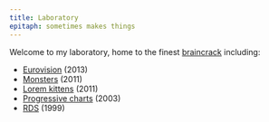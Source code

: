 ```yaml
---
title: Laboratory
epitaph: sometimes makes things
---
```


Welcome to my laboratory, home to the finest [braincrack](https://www.youtube.com/watch?v=0sHCQWjTrJ8) including:

* [Eurovision](eurovision-2013/) (2013)
* [Monsters](fur/) (2011)
* [Lorem kittens](placekitten.html) (2011)
* [Progressive charts](/2009/04/12/progressive-charts.html) (2003)
* [RDS](/2003/11/26/client-servers-communicating-with-server-servers-through-clients.html) (1999)
